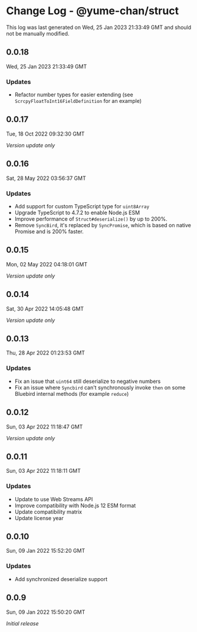 # Change Log - @yume-chan/struct

This log was last generated on Wed, 25 Jan 2023 21:33:49 GMT and should not be manually modified.

## 0.0.18
Wed, 25 Jan 2023 21:33:49 GMT

### Updates

- Refactor number types for easier extending (see `ScrcpyFloatToInt16FieldDefinition` for an example)

## 0.0.17
Tue, 18 Oct 2022 09:32:30 GMT

_Version update only_

## 0.0.16
Sat, 28 May 2022 03:56:37 GMT

### Updates

- Add support for custom TypeScript type for `uint8Array`
- Upgrade TypeScript to 4.7.2 to enable Node.js ESM
- Improve performance of `Struct#deserialize()` by up to 200%.
- Remove `SyncBird`, it's replaced by `SyncPromise`, which is based on native Promise and is 200% faster.

## 0.0.15
Mon, 02 May 2022 04:18:01 GMT

_Version update only_

## 0.0.14
Sat, 30 Apr 2022 14:05:48 GMT

_Version update only_

## 0.0.13
Thu, 28 Apr 2022 01:23:53 GMT

### Updates

- Fix an issue that `uint64` still deserialize to negative numbers
- Fix an issue where `Syncbird` can't synchronously invoke `then` on some Bluebird internal methods (for example `reduce`)

## 0.0.12
Sun, 03 Apr 2022 11:18:47 GMT

_Version update only_

## 0.0.11
Sun, 03 Apr 2022 11:18:11 GMT

### Updates

- Update to use Web Streams API
- Improve compatibility with Node.js 12 ESM format
- Update compatibility matrix
- Update license year

## 0.0.10
Sun, 09 Jan 2022 15:52:20 GMT

### Updates

- Add synchronized deserialize support

## 0.0.9
Sun, 09 Jan 2022 15:50:20 GMT

_Initial release_

